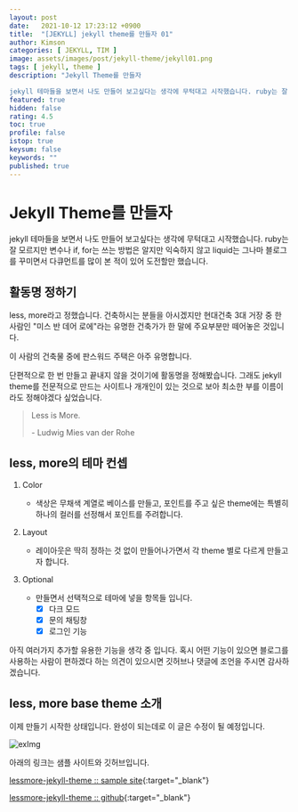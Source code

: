 ```yaml
---
layout: post
date:   2021-10-12 17:23:12 +0900
title:  "[JEKYLL] jekyll theme를 만들자 01"
author: Kimson
categories: [ JEKYLL, TIM ]
image: assets/images/post/jekyll-theme/jekyll01.png
tags: [ jekyll, theme ]
description: "Jekyll Theme를 만들자

jekyll 테마들을 보면서 나도 만들어 보고싶다는 생각에 무턱대고 시작했습니다. ruby는 잘 모르지만 변수나 if, for는 쓰는 방법은 알지만 익숙하지 않고 liquid는 그나마 블로그를 꾸미면서 다큐먼트를 많이 본 적이 있어 도전할만 했습니다."
featured: true
hidden: false
rating: 4.5
toc: true
profile: false
istop: true
keysum: false
keywords: ""
published: true
---
```


# Jekyll Theme를 만들자

jekyll 테마들을 보면서 나도 만들어 보고싶다는 생각에 무턱대고 시작했습니다. ruby는 잘 모르지만 변수나 if, for는 쓰는 방법은 알지만 익숙하지 않고 liquid는 그나마 블로그를 꾸미면서 다큐먼트를 많이 본 적이 있어 도전할만 했습니다.

## 활동명 정하기

less, more라고 정했습니다. 건축하시는 분들을 아시겠지만 현대건축 3대 거장 중 한 사람인 "미스 반 데어 로에"라는 유명한 건축가가 한 말에 주요부분만 떼어놓은 것입니다.

<span class="text-decoration-line-through">이 사람의 건축물 중에 판스워드 주택은 아주 유명합니다.</span>

단편적으로 한 번 만들고 끝내지 않을 것이기에 활동명을 정해봤습니다. 그래도 jekyll theme를 전문적으로 만드는 사이트나 개개인이 있는 것으로 보아 최소한 부를 이름이라도 정해야겠다 싶었습니다.

> Less is More.
> 
> \- Ludwig Mies van der Rohe

## less, more의 테마 컨셉

1. Color
   - 색상은 무채색 계열로 베이스를 만들고, 포인트를 주고 싶은 theme에는 특별히 하나의 컬러를 선정해서 포인트를 주려합니다.

2. Layout
   - 레이아웃은 딱히 정하는 것 없이 만들어나가면서 각 theme 별로 다르게 만들고자 합니다.

3. Optional
   - 만들면서 선택적으로 테마에 넣을 항목들 입니다.
     - [x] 다크 모드
     - [x] 문의 채팅창
     - [x] 로그인 기능

아직 여러가지 추가할 유용한 기능을 생각 중 입니다. 혹시 어떤 기능이 있으면 블로그를 사용하는 사람이 편하겠다 하는 의견이 있으시면 깃허브나 댓글에 조언을 주시면 감사하겠습니다.

## less, more base theme 소개

이제 만들기 시작한 상태입니다. 완성이 되는데로 이 글은 수정이 될 예정입니다.  

![exImg]({{site.baseurl}}/assets/images/post/jekyll-theme/jekyll01.png '샘플 이미지')

아래의 링크는 샘플 사이트와 깃허브입니다.

[lessmore-jekyll-theme :: sample site](https://kkn1125.github.io/lessmore-jekyll-theme/ 'less, more jekyll theme - 샘플 사이트'){:target="_blank"}

[lessmore-jekyll-theme :: github](https://github.com/kkn1125/lessmore-jekyll-theme 'less, more jekyll theme - 깃허브'){:target="_blank"}